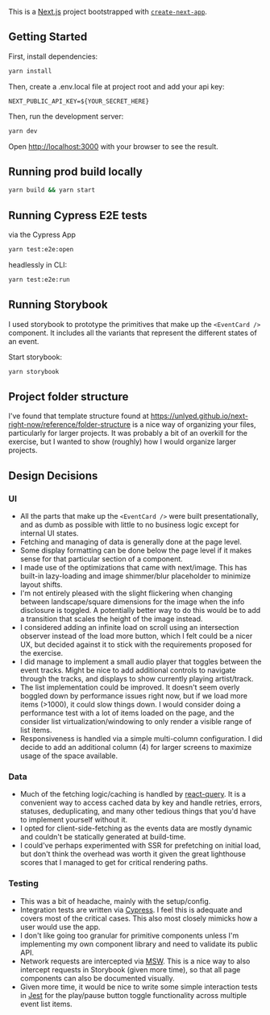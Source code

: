 This is a [Next.js](https://nextjs.org/) project bootstrapped with [`create-next-app`](https://github.com/vercel/next.js/tree/canary/packages/create-next-app).

## Getting Started

First, install dependencies:
```bash
yarn install
```

Then, create a .env.local file at project root and add your api key:

```
NEXT_PUBLIC_API_KEY=${YOUR_SECRET_HERE}
```

Then, run the development server:

```bash
yarn dev
```

Open [http://localhost:3000](http://localhost:3000) with your browser to see the result.

## Running prod build locally

```bash
yarn build && yarn start
```

## Running Cypress E2E tests

via the Cypress App
```bash
yarn test:e2e:open
```

headlessly in CLI:
```bash
yarn test:e2e:run
```
## Running Storybook
I used storybook to prototype the primitives that make up the `<EventCard />` component. It includes all the variants that represent the different states of an event.

Start storybook:
```bash
yarn storybook
```

## Project folder structure
I've found that template structure found at https://unlyed.github.io/next-right-now/reference/folder-structure is a nice way of organizing your files, particularly for larger projects.
It was probably a bit of an overkill for the exercise, but I wanted to show (roughly) how I would organize larger projects.

## Design Decisions

### UI
- All the parts that make up the `<EventCard />` were built presentationally, and as dumb as possible with little to no business logic except for internal UI states.
- Fetching and managing of data is generally done at the page level.
- Some display formatting can be done below the page level if it makes sense for that particular section of a component.
- I made use of the optimizations that came with next/image. This has built-in lazy-loading and image shimmer/blur placeholder to minimize layout shifts.
- I'm not entirely pleased with the slight flickering when changing between landscape/square dimensions for the image when the info disclosure is toggled. A potentially better way to do this would be to add a transition that scales the height of the image instead.
- I considered adding an infinite load on scroll using an intersection observer instead of the load more button, which I felt could be a nicer UX, but decided against it to stick with the requirements proposed for the exercise.
- I did manage to implement a small audio player that toggles between the event tracks. Might be nice to add additional controls to navigate through the tracks, and displays to show currently playing artist/track.
- The list implementation could be improved. It doesn't seem overly boggled down by performance issues right now, but if we load more items (>1000), it could slow things down. I would consider doing a performance test with a lot of items loaded on the page, and the consider list virtualization/windowing to only render a visible range of list items.
- Responsiveness is handled via a simple multi-column configuration. I did decide to add an additional column (4) for larger screens to maximize usage of the space available.

### Data
- Much of the fetching logic/caching is handled by [react-query](https://tanstack.com/query/v4/?from=reactQueryV3&original=https://react-query-v3.tanstack.com/). It is a convenient way to access cached data by key and handle retries, errors, statuses, deduplicating, and many other tedious things that you'd have to implement yourself without it.
- I opted for client-side-fetching as the events data are mostly dynamic and couldn't be statically generated at build-time.
- I could've perhaps experimented with SSR for prefetching on initial load, but don't think the overhead was worth it given the great lighthouse scores that I managed to get for critical rendering paths.

### Testing
- This was a bit of headache, mainly with the setup/config.
- Integration tests are written via [Cypress](https://www.cypress.io/). I feel this is adequate and covers most of the critical cases. This also most closely mimicks how a user would use the app.
- I don't like going too granular for primitive components unless I'm implementing my own component library and need to validate its public API.
- Network requests are intercepted via [MSW](https://mswjs.io/). This is a nice way to also intercept requests in Storybook (given more time), so that all page components can also be documented visually.
- Given more time, it would be nice to write some simple interaction tests in [Jest](https://jestjs.io/) for the play/pause button toggle functionality across multiple event list items.
